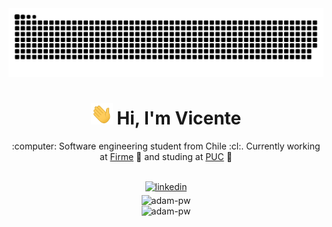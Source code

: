 <div align="center" >
  <img src="https://raw.githubusercontent.com/vicentezaror/vicentezaror/main/img/grid-snake.svg" alt="snake"/>
</div>

<h1 align="center"><img width="35" src="https://raw.githubusercontent.com/vicentezaror/vicentezaror/main/img/waving.gif"> Hi, I'm Vicente</h1>

<div align="center" >
  <p>:computer: Software engineering student from Chile :cl:. Currently working at <a href="https://firme.app">Firme</a> 📝 and studing at <a href="https://uc.cl">PUC<a> 🏫</p>
</div>

<div align="center" >
  <img src="https://komarev.com/ghpvc/?username=vicentezaror&style=flat&color=gray" alt="" />
  <a href="https://linkedin.com/in/vicentezaror" target="_blank">
</div>
<div align="center" >
    <img src=https://img.shields.io/badge/linkedin-%2300acee.svg?color=405DE6&style=for-the-badge&logo=linkedin&logoColor=white alt=linkedin style="margin-bottom: 5px;" />
  </a>
</div>

<div align="center" >
  <img
    src="https://github-readme-stats.vercel.app/api?username=vicentezaror&show_icons=true&locale=en&bg_color=0d1117&text_color=ffffff&repo=convoychat"
    alt="adam-pw"
  />
</div>
<div align="center" >
  <img
    src="https://github-readme-stats.vercel.app/api/top-langs?username=vicentezaror&show_icons=true&locale=en&bg_color=0d1117&text_color=ffffff&layout=compact"
    alt="adam-pw" 
    bg_color=#808080
/>
</div>
